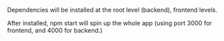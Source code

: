 Dependencies will be installed at the root level (backend), frontend levels. 

After installed, npm start will spin up the whole app (using port 3000 for frontend, and 4000 for backend.)